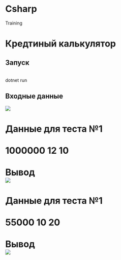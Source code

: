 # Csharp
Training

<h1>Кредтиный калькулятор</h1>
<h2>Запуск</h2></br>
<span>dotnet run</span></br>
<h2>Входные данные</h2>
<image src="https://github.com/vova2plova/Csharp/blob/main/Images/ex00_00.png?raw=true"/>
<h1>Данные для теста №1</span></br></br>
<span>1000000 12 10</span></br>
</br>
<span>Вывод</span></br>
<image src="https://github.com/vova2plova/Csharp/blob/main/Images/ex00_01.png?raw=true"/></br>
<h1>Данные для теста №1</span></br></br>
<span>55000 10 20</span></br>
</br>
<span>Вывод</span></br>
<image src="https://github.com/vova2plova/Csharp/blob/main/Images/ex00_02.png?raw=true"/>
